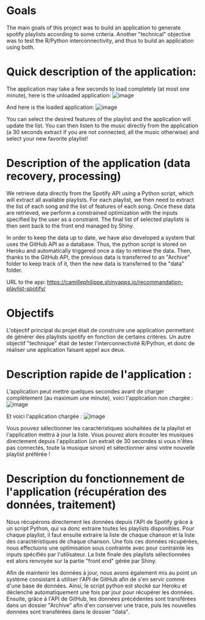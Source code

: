 # Goals
The main goals of this project was to build an application to generate spotify playlists according to some criteria. 
Another "technical" objective was to test the R/Python interconnectivity, and thus to build an application using both. 

# Quick description of the application:

The application may take a few seconds to load completely (at most one minute), here is the unloaded application: 
![image](https://user-images.githubusercontent.com/61666789/170869957-41b05daa-78d4-4ccb-b259-16b7341c1784.png)

And here is the loaded application: 
![image](https://user-images.githubusercontent.com/61666789/170870001-f8625f58-87fc-4681-9a7d-b58ed115a615.png)

You can select the desired features of the playlist and the application will update the list. You can then listen to the music directly from the application (a 30 seconds extract if you are not connected, all the music otherwise) and select your new favorite playlist! 

# Description of the application (data recovery, processing)

We retrieve data directly from the Spotify API using a Python script, which will extract all available playlists. For each playlist, we then need to extract the list of each song and the list of features of each song. Once these data are retrieved, we perform a constrained optimization with the inputs specified by the user as a constraint. The final list of selected playlists is then sent back to the front end managed by Shiny.

In order to keep the data up to date, we have also developed a system that uses the GitHub API as a database. Thus, the python script is stored on Heroku and automatically triggered once a day to retrieve the data. Then, thanks to the GitHub API, the previous data is transferred to an "Archive" folder to keep track of it, then the new data is transferred to the "data" folder.  

URL to the app:
https://camillephilippe.shinyapps.io/recommandation-playlist-spotify/





# Objectifs
L'objectif principal du projet était de construire une application permettant de générer des playlists spotify en fonction de certains critères. 
Un autre objectif "technique" était de tester l'interconnectivité R/Python, et donc de réaliser une application faisant appel aux deux. 

# Description rapide de l'application :

L'application peut mettre quelques secondes avant de charger complètement (au maximum une minute), voici l'application non chargée : 
![image](https://user-images.githubusercontent.com/61666789/170869957-41b05daa-78d4-4ccb-b259-16b7341c1784.png)

Et voici l'application chargée : 
![image](https://user-images.githubusercontent.com/61666789/170870001-f8625f58-87fc-4681-9a7d-b58ed115a615.png)

Vous pouvez sélectionner les caractéristiques souhaitées de la playlist et l'application mettra à jour la liste. Vous pouvez alors écouter les musiques directement depuis l'application (un extrait de 30 secondes si vous n'êtes pas connectés, toute la musique sinon) et sélectionner ainsi votre nouvelle playlist préférée ! 

# Description du fonctionnement de l'application (récupération des données, traitement)

Nous récupérons directement les données depuis l'API de Spotify grâce à un script Python, qui va donc extraire toutes les playlists disponibles. Pour chaque playlist, il faut ensuite extraire la liste de chaque chanson et la liste des caractéristiques de chaque chanson. Une fois ces données récupérées, nous effectuons une optimisation sous contrainte avec pour contrainte les inputs spécifiés par l'utilisateur. La liste finale des playlists sélectionnées est alors renvoyée sur la partie "front end" gérée par Shiny.

Afin de maintenir les données à jour, nous avons également mis au point un système consistant à utiliser l'API de GitHub afin de s'en servir comme d'une base de données. Ainsi, le script python est stocké sur Heroku et déclenché automatiquement une fois par jour pour récupérer les données. Ensuite, grâce à l'API de GitHub, les données précédentes sont transférées dans un dossier "Archive" afin d'en conserver une trace, puis les nouvelles données sont transférées dans le dossier "data".  
